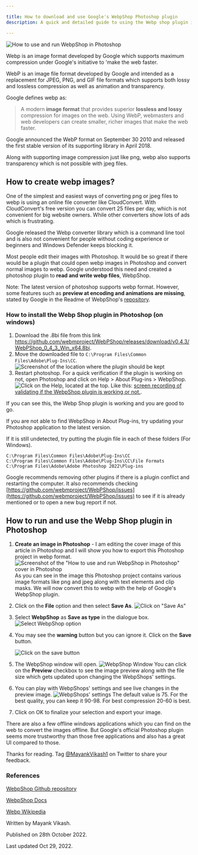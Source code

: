 ```yaml
---

title: How to download and use Google's WebpShop Photoshop plugin
description: A quick and detailed guide to using the Webp shop plugin in Photoshop

---
```


![How to use and run WebpShop in Photoshop](https://mayankvikash.in/posts/how-to-download-and-use-webp-shop-photoshop-plugin/How-to-run-and-use-WebpShop-plugin-in-PhotoShop.webp)

Webp is an image format developed by Google which supports maximum compression under Google's initiative to 'make the web faster.

WebP is an image file format developed by Google and intended as a replacement for JPEG, PNG, and GIF file formats which supports both lossy and lossless compression as well as animation and transparency.

Google defines webp as:

> A modern  **image format**  that provides superior  **lossless and lossy**  compression for images on the web. Using WebP, webmasters and web developers can create smaller, richer images that make the web faster.

Google announced the WebP format on September 30 2010 and released the first stable version of its supporting library in April 2018.

Along with supporting image compression just like png, webp also supports transparency which is not possible with jpeg files.

## How to create webp images?
One of the simplest and easiest ways of converting png or jpeg files to webp is using an online file converter like CloudConvert. With CloudConvert's free version you can convert 25 files per day, which is not convenient for big website owners. While other converters show lots of ads which is frustrating.

Google released the Webp converter library which is a command line tool and is also not convenient for people without coding experience or beginners and Windows Defender keeps blocking it. 

Most people edit their images with Photoshop. It would be so great if there would be a plugin that could open webp images in Photoshop and convert normal images to webp.
Google understood this need and created a photoshop plugin to **read and write webp files**, WebpShop.

Note: The latest version of photoshop supports webp format. However, some features such as **preview at encoding and animations are missing**, stated by Google in the Readme of WebpShop's [repository](https://github.com/webmproject/WebPShop).

### How to install the Webp Shop plugin in Photoshop (on windows)

 1. Download the .8bi file from this link https://github.com/webmproject/WebPShop/releases/download/v0.4.3/WebPShop_0_4_3_Win_x64.8bi.
 2. Move the downloaded file to `C:\Program Files\Common Files\Adobe\Plug-Ins\CC`.
		![Screenshot of the location where the plugin should be kept](https://mayankvikash.in/posts/how-to-download-and-use-webp-shop-photoshop-plugin/webpshop-plugin-location-screenshot.webp)
 3.  Restart photoshop. For a quick verification if the plugin is working on not, open Photoshop and click on Help > About Plug-ins > WebpShop.
![Click on the Help, located at the top.](https://mayankvikash.in/posts/how-to-download-and-use-webp-shop-photoshop-plugin/click-on-help-located-at-the-top-in-photoshop.webp)
Like this: [screen recording of validating if the WebpShop plugin is working or not.](https://mayankvikash.in/posts/how-to-download-and-use-webp-shop-photoshop-plugin/video-of-verifying-if-the-plugin-is-working-in-photoshop.webm).

If you can see this, the Webp Shop plugin is working and you are good to go.

If you are not able to find WebpShop in About Plug-ins, try updating your Photoshop application to the latest version.

If it is still undetected, try putting the plugin file in each of these folders (For Windows). 
```
C:\Program Files\Common Files\Adobe\Plug-Ins\CC
C:\Program Files\Common Files\Adobe\Plug-Ins\CC\File Formats
C:\Program Files\Adobe\Adobe Photoshop 2022\Plug-ins
```
Google recommends removing other plugins if there is a plugin conflict and restarting the computer. It also recommends checking [https://github.com/webmproject/WebPShop/issues](https://github.com/webmproject/WebPShop/issues) to see if it is already mentioned or to open a new bug report if not. 


## How to run and use the Webp Shop plugin in Photoshop

1. **Create an image in Photoshop** - I am editing the cover image of this article in Photoshop and I will show you how to export this Photoshop project in webp format.
![Screenshot of the "How to use and run WebpShop in Photoshop" cover in Photoshop](https://mayankvikash.in/posts/how-to-download-and-use-webp-shop-photoshop-plugin/screenshot-of-the-image-in-photoshop.webp)
As you can see in the image this Photoshop project contains various image formats like png and jpeg along with text elements and clip masks. We will now convert this to webp with the help of Google's WebpShop plugin.

2. Click on the **File** option and then select **Save As**.
![Click on "Save As"](https://mayankvikash.in/posts/how-to-download-and-use-webp-shop-photoshop-plugin/click-on-file-then-save-as-to-access-webp-shop-plugin.webp)

3. Select **WebpShop** as **Save as type** in the dialogue box.
![Select WebpShop option](https://mayankvikash.in/posts/how-to-download-and-use-webp-shop-photoshop-plugin/click-on-webpshop-option-in-save-as-type.webp)

4.  You may see the **warning** button but you can ignore it. Click on the **Save** button.

	![Click on the save button](https://mayankvikash.in/posts/how-to-download-and-use-webp-shop-photoshop-plugin/click-on-save-button.webp)

5. The WebpShop window will open.
	![WebpShop Window](https://mayankvikash.in/posts/how-to-download-and-use-webp-shop-photoshop-plugin/Webpshop-window.webp)
	You can click on the **Preview** checkbox to see the image preview along with the file size which gets updated upon changing the WebpShops' settings.
	
6.  You can play with WebpShops' settings and see live changes in the preview image.
	![WebpShops' settings](https://mayankvikash.in/posts/how-to-download-and-use-webp-shop-photoshop-plugin/webpshop-settings.webp)
	The default value is 75. For the best quality, you can keep it 90-98. For best compression 20-60 is best.
7. Click on OK to finalize your selection and export your image.

There are also a few offline windows applications which you can find on the web to convert the images offline. But Google's official Photoshop plugin seems more trustworthy than those free applications and also has a great UI compared to those.

Thanks for reading. Tag [@MayankVikash1](https://twitter.com/mayankvikash1) on Twitter to share your feedback.

### References
[WebpShop Github repository](https://github.com/webmproject/WebPShop)

[WebpShop Docs](https://developers.google.com/speed/webp/docs/webpshop)

[Webp Wikipedia](https://en.wikipedia.org/wiki/WebP)

Written by Mayank Vikash.

Published on 28th October 2022.

Last updated Oct 29, 2022.
